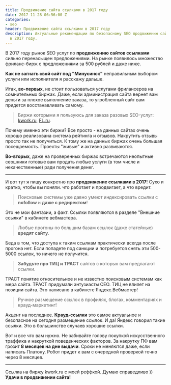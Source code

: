 ```yaml
---
title: Продвижение сайта ссылками в 2017 году
date: 2017-11-28 06:56:00 Z
categories:
- seo
header: Продвижение сайта ссылками в 2017 году
description: Актуальные рекомендации по безопасному SEO продвижению сайта ссылками
  в 2017 году.
---
```


В 2017 году рынок SEO услуг по **продвижению сайтов ссылками** сильно перенасыщен предложениями. На рынке появилось множество фриланс-бирж с предложениями за 500 рублей и даже ниже.

**Как не загнать свой сайт под "Минусинск"** неправильным выбором услуги или исполнителя я расскажу дальше.

Итак, **во-первых**, не стоит пользоваться услугами фрилансеров на сомнительных биржах. Даже, если администрация сайта вернет вам деньги за плохое выполнение заказа, то угробленный сайт вам придется восстанавливать самому.

> Биржи которыми я пользуюсь для заказа разовых SEO-услуг: [kwork.ru](https://kwork.ru/ref/10649), [FL.ru](https://www.fl.ru/).

Почему именно эти биржи? Все просто - на данных сайтах очень хорошо реализована система рейтинга и отзывов. Накрутить отзывы просто так не получиться. К тому же на данных биржах очень большая посещаемость. Проекты "живые" и активно развиваются.

**Во-вторых**, даже на проверенных биржах встречаются неопытные сеошники готовые вам продать любые услуги (в том числе и некачественные) ради получения денег.

<hr>

И вот тут я пишу конкретно про **продвижение ссылками в 2017**!
Сухо и кратко, чтобы вы поняли. что работает и продвигает, а что вредит.

> Поисковые системы уже давно умеют индексировать ссылки с **nofollow** и **даже с редиректом**!

Это не мои фантазии, а факт. Ссылки появляются в разделе "Внешние ссылки" в кабинете вебмастера.

> Любые прогоны по большим базам ссылок (даже статейные) **вредят сайту**. 

Беда в том, что доступа к таким ссылкам практически всегда после прогона нет. Если попадете под санкции и потребуется снять эти 500-5000 ссылок, то ничего не получится.

> **Забудьте про ТИЦ и ТРАСТ** сайтов с которых вам предлагают ссылки.

ТРАСТ понятие относительное и не известно поисковым системам как мера сайта. ТРАСТ придумали энтузиасты СЕО. 
ТИЦ не влияет на позиции сайта. Это написано в кабинете Яндекс.Вебмастер!

> Ручное размещение ссылок в профилях, блогах, комментариях и крауд-маркетинг!

Акцент на последнее. **Крауд-ссылки** это самое актуальное и безопасное на сегодня размещение ссылок. И да! Яндекс говорил такие ссылки. Это в большинстве случаев хорошие ссылки.

Вот и все что вам нужно. Не забивайте голову покупкой искусственного траффика и накруткой поведенческих факторов. За накрутку ПФ вам грозит **8 месяцев на дне выдачи**. Сроки не меняются даже, если написать Платону. Робот придет к вам с очередной проверкой точно через 8 месяцев.

<hr>

Ссылка на биржу kwork.ru с моей реффкой. Думаю справедливо ))
**Удачи в продвижении сайта!**